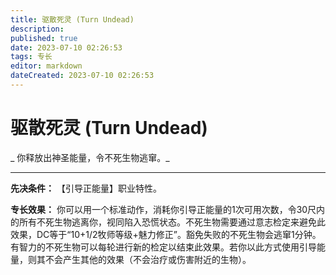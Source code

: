 ```yaml
---
title: 驱散死灵 (Turn Undead)
description: 
published: true
date: 2023-07-10 02:26:53
tags: 专长
editor: markdown
dateCreated: 2023-07-10 02:26:53
---
```


# 驱散死灵 (Turn Undead)

_ 你释放出神圣能量，令不死生物逃窜。_

* * *

**先决条件：** 【引导正能量】职业特性。

**专长效果：**
你可以用一个标准动作，消耗你引导正能量的1次可用次数，令30尺内的所有不死生物逃离你，视同陷入恐慌状态。不死生物需要通过意志检定来避免此效果，DC等于“10+1/2牧师等级+魅力修正”。豁免失败的不死生物会逃窜1分钟。有智力的不死生物可以每轮进行新的检定以结束此效果。若你以此方式使用引导能量，则其不会产生其他的效果（不会治疗或伤害附近的生物）。


